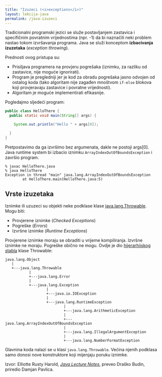 ```yaml
---
title: "Izuzeci (<i>exceptions</i>)"
layout: lekcija-java
permalink: /java-izuzeci
---
```


Tradicionalni programski jezici se služe postavljanjem zastavica i specifičnim povratnim vrijednostima (npr. -1) da bi naznačili neki problem nastao tokom izvršavanja programa. Java se služi konceptom **izbacivanja izuzetaka** (*exception throwing*). 

Prednosti ovog pristupa su:

- Prisiljava programera na provjeru pogrešaka (iznimku, za razliku od zastavice, nije moguće ignorirati).
- Program je pregledniji jer je kod za obradu pogrešaka jasno odvojen od ostalog koda (tako algoritam nije zagađen mnoštvom `if-else` blokova koji provjeravaju zastavice i povratne vrijednosti).
- Algoritam je moguće implementirati efikasnije.

Pogledajmo sljedeći program:

```java
public class HelloThere {
  public static void main(String[] args) {

    System.out.println("Hello " + args[0]);

  }
}
```

Pretpostavimo da ga izvršimo bez argumenata, dakle ne postoji args[0]. Java runtime system bi izbacio iznimku `ArrayIndexOutOfBoundsException` i završio program.

```
% javac HelloThere.java
% java HelloThere
Exception in thread "main" java.lang.ArrayIndexOutOfBoundsException
        at HelloThere.main(HelloThere.java:5)
```

## Vrste izuzetaka

Iznimke ili uzuzeci su objekti neke podklase klase [java.lang.Throwable](https://docs.oracle.com/javase/7/docs/api/java/lang/Throwable.html). Mogu biti:
- Provjerene iznimke (*Checked Exceptions*)
- Pogreške (*Errors*)
- Izvršne iznimke (*Runtime Exceptions*)

Provjerene iznimke moraju se obraditi u vrijeme kompiliranja. Izvršne iznimke ne moraju. Pogreške obično ne mogu. Ovdje je dio [hijerarhijskog stabla](https://docs.oracle.com/javase/7/docs/api/java/lang/package-tree.html) klase Throwable:

```
java.lang.Object
   |
   +---java.lang.Throwable
           |
           +---java.lang.Error
           |
           +---java.lang.Exception
                   |
                   +---java.io.IOException
                   |
                   +---java.lang.RuntimeException
                           |
                           +---java.lang.ArithmeticException
                           |
                           +---java.lang.ArrayIndexOutOfBoundsException
                           |
                           +---java.lang.IllegalArgumentException
                           |
                           +---java.lang.NumberFormatException
```

Glavnina koda nalazi se u klasi `java.lang.Throwable`. Većina njenih podklasa samo donosi nove konstruktore koji mijenjaju poruku iznimke.


Izvor: Elliotte Rusty Harold, *[Java Lecture Notes](//www.cafeaulait.org/course/index.html)*, preveo Draško Budin, priredio Damjan Pavlica.
